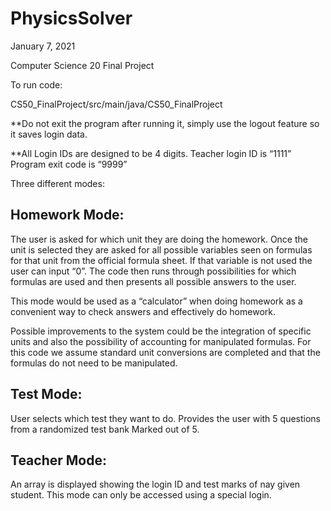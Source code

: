 # PhysicsSolver

January 7, 2021

Computer Science 20 Final Project

To run code:

CS50_FinalProject/src/main/java/CS50_FinalProject

**Do not exit the program after running it, simply use the logout feature so it saves login data.

**All Login IDs are designed to be 4 digits. Teacher login ID is “1111” Program exit code is “9999”

Three different modes:

## Homework Mode:

The user is asked for which unit they are doing the homework. Once the unit is selected they are asked for all possible variables seen on formulas for that unit from the official formula sheet. If that variable is not used the user can input “0”. The code then runs through possibilities for which formulas are used and then presents all possible answers to the user. 

This mode would be used as a “calculator” when doing homework as a convenient way to check answers and effectively do homework.

Possible improvements to the system could be the integration of specific units and also the possibility of accounting for manipulated formulas. For this code we assume standard unit conversions are completed and that the formulas do not need to be manipulated.

## Test Mode:

User selects which test they want to do.
Provides the user with 5 questions from a randomized test bank
Marked out of 5.

## Teacher Mode:

An array is displayed showing the login ID and test marks of nay given student.
This mode can only be accessed using a special login.

